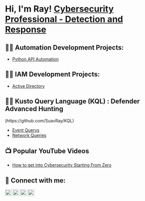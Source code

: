 <h1>Hi, I'm Ray! <a href="https://www.linkedin.com/in/raymondggomez/">Cybersecurity Professional - Detection and Response</a></h1>

<h2>👨‍💻 Automation Development Projects:</h2>

  - [Python API Automation](https://github.com/SuavRay/URL)

<h2>👨‍💻 IAM Development Projects:</h2>

  - [Active Directory](https://github.com/SuavRay/URL)

<h2>👨‍💻 Kusto Query Language (KQL) : Defender Advanced Hunting</h2>(https://github.com/SuavRay/KQL)

  - [Event Querys](https://github.com/SuavRay/KQL/blob/main/Events)
  - [Network Queries](https://github.com/SuavRay/KQL/blob/main/Network)
  
<h2>📺 Popular YouTube Videos</h2>

- [How to get into Cybersecurity Starting From Zero](https://www.youtube.com/watch?v=a83ASGn_V_s)

<h2> 🤳 Connect with me:</h2>

[<img align="left" alt="SuavRay | YouTube" width="22px" src="https://cdn.jsdelivr.net/npm/simple-icons@v3/icons/youtube.svg" />][youtube]
[<img align="left" alt="SuavRay | Twitter" width="22px" src="https://cdn.jsdelivr.net/npm/simple-icons@v3/icons/twitter.svg" />][twitter]
[<img align="left" alt="SuavRay | LinkedIn" width="22px" src="https://cdn.jsdelivr.net/npm/simple-icons@v3/icons/linkedin.svg" />][linkedin]
[<img align="left" alt="SuavRay | Instagram" width="22px" src="https://cdn.jsdelivr.net/npm/simple-icons@v3/icons/instagram.svg" />][instagram]

[twitter]: https://twitter.com/suavray
[youtube]: https://www.youtube.com/c/suavray
[instagram]: https://www.instagram.com/suavray/
[linkedin]: https://linkedin.com/in/suavray

<!--
**SuavRay/SuavRay** is a ✨ _special_ ✨ repository because its `README.md` (this file) appears on your GitHub profile.
